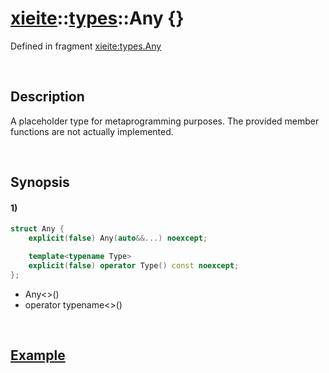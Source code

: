 # [xieite](../../xieite.md)\:\:[types](../../types.md)\:\:Any \{\}
Defined in fragment [xieite:types.Any](../../../src/types/any.cpp)

&nbsp;

## Description
A placeholder type for metaprogramming purposes. The provided member functions are not actually implemented.

&nbsp;

## Synopsis
#### 1)
```cpp
struct Any {
    explicit(false) Any(auto&&...) noexcept;

    template<typename Type>
    explicit(false) operator Type() const noexcept;
};
```
- Any\<\>()
- operator typename\<\>()

&nbsp;

## [Example](../../../src/concepts/invocable_with_arity.cpp)
